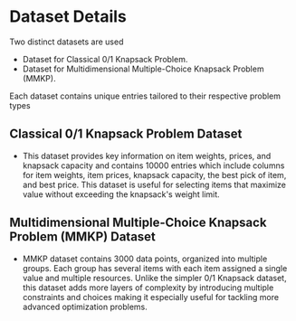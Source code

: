 # Dataset Details
Two distinct datasets are used
- Dataset for Classical 0/1 Knapsack Problem.
- Dataset for Multidimensional Multiple-Choice Knapsack Problem (MMKP).

Each dataset contains unique entries tailored to their respective problem types

## Classical 0/1 Knapsack Problem Dataset
- This dataset provides key information on item weights, prices, and knapsack capacity and contains 10000 entries which include columns for item weights, item prices, knapsack capacity, the best pick of item, and best price. This dataset is useful for selecting items that maximize value without exceeding the knapsack's weight limit.

## Multidimensional Multiple-Choice Knapsack Problem (MMKP) Dataset
- MMKP dataset contains 3000 data points, organized into multiple groups. Each group has several items with each item assigned a single value and multiple resources. Unlike the simpler 0/1 Knapsack dataset, this dataset adds more layers of complexity by introducing multiple constraints and choices making it especially useful for tackling more advanced optimization problems. 
